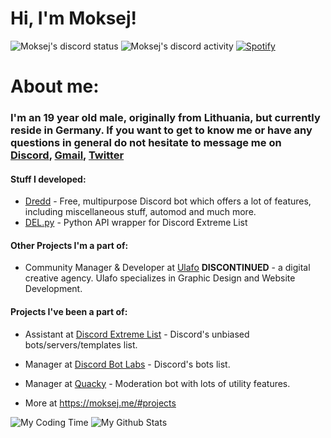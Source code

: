# Hi, I'm Moksej!

![Moksej's discord status](https://api.statusbadges.me/badge/status/345457928972533773?simple=true)
![Moksej's discord activity](https://api.statusbadges.me/badge/playing/345457928972533773)
[![Spotify](https://api.statusbadges.me/badge/spotify/345457928972533773)](https://api.statusbadges.me/openspotify/345457928972533773)

# About me:

### I'm an 19 year old male, originally from Lithuania, but currently reside in Germany. If you want to get to know me or have any questions in general do not hesitate to message me on [Discord](https://discord.com/users/345457928972533773), [Gmail](mailto:nedas@moksej.xyz), [Twitter](https://twitter.com/Moksej)

#### Stuff I developed:
- [Dredd](https://github.com/dredd-bot/Dredd) - Free, multipurpose Discord bot which offers a lot of features, including miscellaneous stuff, automod and much more.
- [DEL.py](https://github.com/discordextremelist/del.py) - Python API wrapper for Discord Extreme List

#### Other Projects I'm a part of:
- Community Manager & Developer at [Ulafo](https://ulafo.com) **DISCONTINUED** - a digital creative agency. Ulafo specializes in Graphic Design and Website Development. 

#### Projects I've been a part of:
- Assistant at [Discord Extreme List](https://discordextremelist.xyz/) - Discord's unbiased bots/servers/templates list.
- Manager at [Discord Bot Labs](https://bots.discordlabs.org/) - Discord's bots list.
- Manager at [Quacky](https://quacky.xyz/) - Moderation bot with lots of utility features.

- More at https://moksej.me/#projects


![My Coding Time](https://github-readme-stats.vercel.app/api/wakatime?username=Moksej&theme=merko&hide_border=true&show_icons=True&layout=compact)
![My Github Stats](https://github-readme-stats.vercel.app/api?username=TheMoksej&theme=merko&hide_border=true&show_icons=True)
